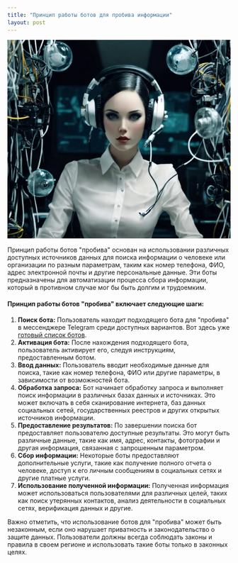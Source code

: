 ```yaml
---
title: "Принцип работы ботов для пробива информации"
layout: post
---
```


![Swiss Alps](/images/telegram_bot.webp)

Принцип работы ботов "пробива" основан на использовании различных доступных источников данных для поиска информации о человеке или организации по разным параметрам, таким как номер телефона, ФИО, адрес электронной почты и другие персональные данные. Эти боты предназначены для автоматизации процесса сбора информации, который в противном случае мог бы быть долгим и трудоемким.


#### Принцип работы ботов "пробива" включает следующие шаги: <a href="#n8dj" id="n8dj"></a>

1. **Поиск бота:** Пользователь находит подходящего бота для "пробива" в мессенджере Telegram среди доступных вариантов. Вот здесь уже [готовый список ботов](https://gebutcher.github.io/boti-probiva-osint/).
2. **Активация бота:** После нахождения подходящего бота, пользователь активирует его, следуя инструкциям, предоставленным ботом.
3. **Ввод данных:** Пользователь вводит необходимые данные для поиска, такие как номер телефона, ФИО или другие параметры, в зависимости от возможностей бота.
4. **Обработка запроса:** Бот начинает обработку запроса и выполняет поиск информации в различных базах данных и источниках. Это может включать в себя сканирование интернета, баз данных социальных сетей, государственных реестров и других открытых источников информации.
5. **Предоставление результатов:** По завершении поиска бот предоставляет пользователю доступные результаты. Это могут быть различные данные, такие как имя, адрес, контакты, фотографии и другая информация, связанная с запрошенным параметром.
6. **Сбор информации:** Некоторые боты предоставляют дополнительные услуги, такие как получение полного отчета о человеке, доступ к его личным сообщениям в социальных сетях и другие платные услуги.
7. **Использование полученной информации:** Полученная информация может использоваться пользователями для различных целей, таких как поиск утерянных контактов, анализ деятельности в социальных сетях, верификация данных и другие.

Важно отметить, что использование ботов для "пробива" может быть незаконным, если оно нарушает приватность и законодательство о защите данных. Пользователи должны всегда соблюдать законы и правила в своем регионе и использовать такие боты только в законных целях.
